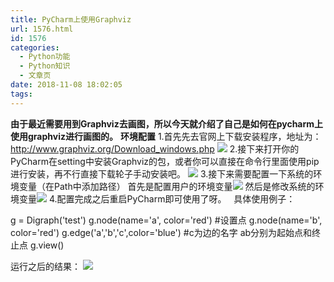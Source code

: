 ```yaml
---
title: PyCharm上使用Graphviz
url: 1576.html
id: 1576
categories:
  - Python功能
  - Python知识
  - 文章页
date: 2018-11-08 18:02:05
tags:
---
```


**由于最近需要用到Graphviz去画图，所以今天就介绍了自己是如何在pycharm上使用graphviz进行画图的。** **环境配置** 1.首先先去官网上下载安装程序，地址为：http://www.graphviz.org/Download_windows.php ![](http://47.100.4.8/wp-content/uploads/2018/11/QQ图片20181108174954.png) 2.接下来打开你的PyCharm在setting中安装Graphviz的包，或者你可以直接在命令行里面使用pip进行安装，再不行直接下载轮子手动安装吧。 ![](http://47.100.4.8/wp-content/uploads/2018/11/QQ图片20181108175229.png) 3.接下来需要配置一下系统的环境变量（在Path中添加路径） 首先是配置用户的环境变量![](http://47.100.4.8/wp-content/uploads/2018/11/QQ图片20181108175508.png) 然后是修改系统的环境变量![](http://47.100.4.8/wp-content/uploads/2018/11/QQ图片20181108175558.png) 4.配置完成之后重启PyCharm即可使用了呀。   具体使用例子：

g = Digraph('test')
g.node(name='a', color='red') #设置点
g.node(name='b', color='red')
g.edge('a','b','c',color='blue')  #c为边的名字 ab分别为起始点和终止点
g.view()

运行之后的结果： ![](http://47.100.4.8/wp-content/uploads/2018/11/QQ图片20181108180000.png)